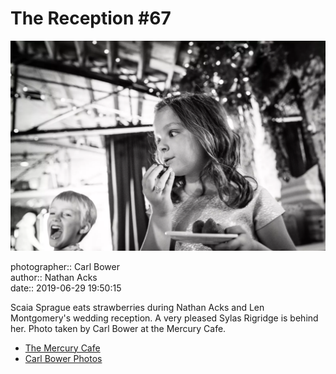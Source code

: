 # The Reception #67

![Scaia Sprague eats strawberries](assets/2019-06-29-set-3-the-reception-67.webp)

photographer:: Carl Bower  
author:: Nathan Acks  
date:: 2019-06-29 19:50:15

Scaia Sprague eats strawberries during Nathan Acks and Len Montgomery's wedding reception. A very pleased Sylas Rigridge is behind her. Photo taken by Carl Bower at the Mercury Cafe.

* [The Mercury Cafe](http://mercurycafe.com)
* [Carl Bower Photos](https://carlbowerphotos.com)
